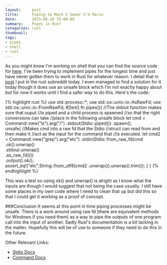 ```yaml
---
layout:     post
title:      Piping So Much I Swear I'm Mario
date:       2015-06-20 15:08:00
summary:    Pipes in Rust
categories: rust
thumbnail: 
tags:
- pipes
- shell
- rust
---
```

As you might know I'm working on shell that you can find the source code for [here](https://github.com/mgattozzi/Rusty).
I've been trying to implement pipes for the longest time and just have never
gotten them to work in Rust for whatever reason. I detail that in [post](https://www.reddit.com/r/rust/comments/3azfie/how_to_pipe_one_process_into_another/) I put
in the rust subreddit today. I even managed to find a solution for it today
though it does use an unsafe block which I'm not exactly happy about but for
now it works until I find a safer way to do this. Here's the code:

{% highlight rust %}
use std::process::*;
use std::os::unix::io::AsRawFd;
use std::os::unix::io::FromRawFd;
	#[test]
	fn pipes(){
		//The stdout function makes sure that ouput
		//is piped and a child process is spawned
		//so that the right conversions can take 
		//place in the following unsafe block
		let cmd = Command::new("ls").arg("/")
				.stdout(Stdio::piped()) 
				.spawn();			
		unsafe{ 
			//Makes cmd into a raw fd that the Stdio 
			//struct can read from and then make it 
			//act as the input for the command that
			//is executed.
			let cmd2 = Command::new("grep").arg("etc")
				.stdin(Stdio::from_raw_fd(cmd 
				.ok().unwrap()				 
				.stdout.unwrap()			
				.as_raw_fd()))			
				.output().ok();		
			assert_eq!("etc",String::from_utf8(cmd2
			.unwrap()).unwrap().trim());
		}
	}
{% endhighlight %}

This was a test so using ok() and unwrap() is alright as I know what the inputs
are though I would suggest that not being the case usually. I still have some
places in my own code where I need to clean that up but did this so that
I could get it working as a proof of concept.

###Conclusion
It seems at this point in time piping processes might be unsafe. There is
a work around using raw fd (there are equivalent methods for Windows if you
need them) as a way to pipe the outputs of one program call into the input of
another. Sadly Rust's documentation is a bit lacking in the matter. Hopefully
this will be of use to someone if they need to do this in the future.

Other Relevant Links:
- [Stdio Docs](https://doc.rust-lang.org/std/process/struct.Stdio.html)
- [Command Docs](https://doc.rust-lang.org/std/process/struct.Command.html)
